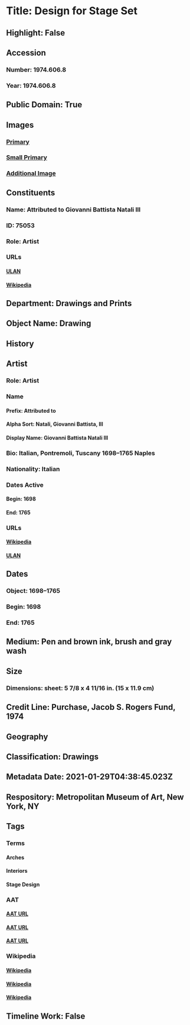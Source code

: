 # Title: Design for Stage Set
## Highlight: False
## Accession
### Number: 1974.606.8
### Year: 1974.606.8
## Public Domain: True
## Images
### [Primary](https://images.metmuseum.org/CRDImages/dp/original/DP810790.jpg)
### [Small Primary](https://images.metmuseum.org/CRDImages/dp/web-large/DP810790.jpg)
### [Additional Image](https://images.metmuseum.org/CRDImages/dp/original/1974.606.8.jpg)
## Constituents
### Name: Attributed to Giovanni Battista Natali III
### ID: 75053
### Role: Artist
### URLs
#### [ULAN](http://vocab.getty.edu/page/ulan/500043336)
#### [Wikipedia](https://www.wikidata.org/wiki/Q3766719)
## Department: Drawings and Prints
## Object Name: Drawing
## History
## Artist
### Role: Artist
### Name
#### Prefix: Attributed to
#### Alpha Sort: Natali, Giovanni Battista, III
#### Display Name: Giovanni Battista Natali III
### Bio: Italian, Pontremoli, Tuscany 1698–1765 Naples
### Nationality: Italian
### Dates Active
#### Begin: 1698
#### End: 1765
### URLs
#### [Wikipedia](https://www.wikidata.org/wiki/Q3766719)
#### [ULAN](http://vocab.getty.edu/page/ulan/500043336)
## Dates
### Object: 1698–1765
### Begin: 1698
### End: 1765
## Medium: Pen and brown ink, brush and gray wash
## Size
### Dimensions: sheet: 5 7/8 x 4 11/16 in. (15 x 11.9 cm)
## Credit Line: Purchase, Jacob S. Rogers Fund, 1974
## Geography
## Classification: Drawings
## Metadata Date: 2021-01-29T04:38:45.023Z
## Respository: Metropolitan Museum of Art, New York, NY
## Tags
### Terms
#### Arches
#### Interiors
#### Stage Design
### AAT
#### [AAT URL](http://vocab.getty.edu/page/aat/300001062)
#### [AAT URL](http://vocab.getty.edu/page/aat/300391239)
#### [AAT URL](http://vocab.getty.edu/page/aat/300435128)
### Wikipedia
#### [Wikipedia]()
#### [Wikipedia]()
#### [Wikipedia]()
## Timeline Work: False